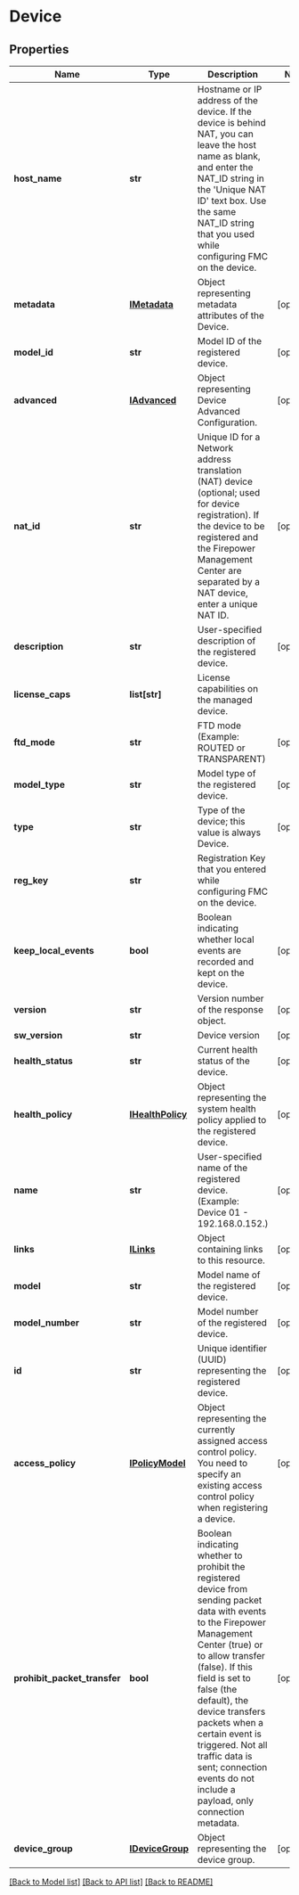 # Device

## Properties
Name | Type | Description | Notes
------------ | ------------- | ------------- | -------------
**host_name** | **str** | Hostname or IP address of the device. If the device is behind NAT, you can leave the host name as blank, and enter the NAT_ID string in the &#39;Unique NAT ID&#39; text box. Use the same NAT_ID string that you used while configuring FMC on the device. | 
**metadata** | [**IMetadata**](IMetadata.md) | Object representing metadata attributes of the Device. | [optional] 
**model_id** | **str** | Model ID of the registered device. | [optional] 
**advanced** | [**IAdvanced**](IAdvanced.md) | Object representing Device Advanced Configuration. | [optional] 
**nat_id** | **str** | Unique ID for a Network address translation (NAT) device (optional; used for device registration). If the device to be registered and the Firepower Management Center are separated by a NAT device, enter a unique NAT ID. | [optional] 
**description** | **str** | User-specified description of the registered device. | [optional] 
**license_caps** | **list[str]** | License capabilities on the managed device. | 
**ftd_mode** | **str** | FTD mode (Example: ROUTED or TRANSPARENT) | [optional] 
**model_type** | **str** | Model type of the registered device. | [optional] 
**type** | **str** | Type of the device; this value is always Device. | [optional] 
**reg_key** | **str** | Registration Key that you entered while configuring FMC on the device. | 
**keep_local_events** | **bool** | Boolean indicating whether local events are recorded and kept on the device. | [optional] 
**version** | **str** | Version number of the response object. | [optional] 
**sw_version** | **str** | Device version | [optional] 
**health_status** | **str** | Current health status of the device. | [optional] 
**health_policy** | [**IHealthPolicy**](IHealthPolicy.md) | Object representing the system health policy applied to the registered device. | [optional] 
**name** | **str** | User-specified name of the registered device. (Example: Device 01 - 192.168.0.152.) | [optional] 
**links** | [**ILinks**](ILinks.md) | Object containing links to this resource. | [optional] 
**model** | **str** | Model name of the registered device. | [optional] 
**model_number** | **str** | Model number of the registered device. | [optional] 
**id** | **str** | Unique identifier (UUID) representing the registered device. | [optional] 
**access_policy** | [**IPolicyModel**](IPolicyModel.md) | Object representing the currently assigned access control policy. You need to specify an existing access control policy when registering a device. | [optional] 
**prohibit_packet_transfer** | **bool** | Boolean indicating whether to prohibit the registered device from sending packet data with events to the Firepower Management Center (true) or to allow transfer (false). If this field is set to false (the default), the device transfers packets when a certain event is triggered. Not all traffic data is sent; connection events do not include a payload, only connection metadata. | [optional] 
**device_group** | [**IDeviceGroup**](IDeviceGroup.md) | Object representing the device group. | [optional] 

[[Back to Model list]](../README.md#documentation-for-models) [[Back to API list]](../README.md#documentation-for-api-endpoints) [[Back to README]](../README.md)


